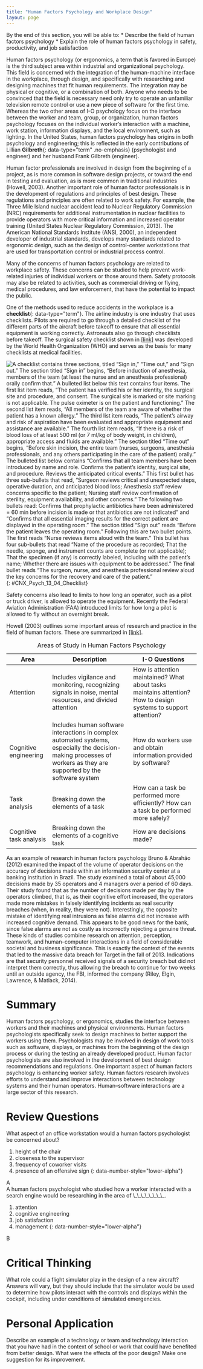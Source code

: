 ```yaml
---
title: "Human Factors Psychology and Workplace Design"
layout: page
---
```



<div data-type="abstract" markdown="1">
By the end of this section, you will be able to:
* Describe the field of human factors psychology
* Explain the role of human factors psychology in safety, productivity, and job satisfaction

</div>

Human factors psychology (or ergonomics, a term that is favored in Europe) is the third subject area within industrial and organizational psychology. This field is concerned with the integration of the human-machine interface in the workplace, through design, and specifically with researching and designing machines that fit human requirements. The integration may be physical or cognitive, or a combination of both. Anyone who needs to be convinced that the field is necessary need only try to operate an unfamiliar television remote control or use a new piece of software for the first time. Whereas the two other areas of I-O psychology focus on the interface between the worker and team, group, or organization, human factors psychology focuses on the individual worker’s interaction with a machine, work station, information displays, and the local environment, such as lighting. In the United States, human factors psychology has origins in both psychology and engineering; this is reflected in the early contributions of Lillian **Gilbreth**{: data-type="term" .no-emphasis} (psychologist and engineer) and her husband Frank Gilbreth (engineer).

Human factor professionals are involved in design from the beginning of a project, as is more common in software design projects, or toward the end in testing and evaluation, as is more common in traditional industries (Howell, 2003). Another important role of human factor professionals is in the development of regulations and principles of best design. These regulations and principles are often related to work safety. For example, the Three Mile Island nuclear accident lead to Nuclear Regulatory Commission (NRC) requirements for additional instrumentation in nuclear facilities to provide operators with more critical information and increased operator training (United States Nuclear Regulatory Commission, 2013). The American National Standards Institute (ANSI, 2000), an independent developer of industrial standards, develops many standards related to ergonomic design, such as the design of control-center workstations that are used for transportation control or industrial process control.

Many of the concerns of human factors psychology are related to workplace safety. These concerns can be studied to help prevent work-related injuries of individual workers or those around them. Safety protocols may also be related to activities, such as commercial driving or flying, medical procedures, and law enforcement, that have the potential to impact the public.

One of the methods used to reduce accidents in the workplace is a **checklist**{: data-type="term"}. The airline industry is one industry that uses checklists. Pilots are required to go through a detailed checklist of the different parts of the aircraft before takeoff to ensure that all essential equipment is working correctly. Astronauts also go through checklists before takeoff. The surgical safety checklist shown in [\[link\]](#CNX_Psych_13_04_Checklist) was developed by the World Health Organization (WHO) and serves as the basis for many checklists at medical facilities.

 ![A checklist contains three sections, titled &#x201C;Sign in,&#x201D; &#x201C;Time out,&#x201D; and &#x201C;Sign out.&#x201D; The section titled &#x201C;Sign in&#x201D; begins, &#x201C;Before induction of anesthesia, members of the team (at least the nurse and an anesthesia professional) orally confirm that.&#x201D; A bulleted list below this text contains four items. The first list item reads, &#x201C;The patient has verified his or her identity, the surgical site and procedure, and consent.&#x2028;The surgical site is marked or site marking is not applicable.&#x2028;The pulse oximeter is on the patient and functioning.&#x201D; The second list item reads, &#x201C;All members of the team are aware of whether the patient has a known allergy.&#x201D; The third list item reads, &#x201C;The patient&#x2019;s airway and risk of aspiration have been evaluated and appropriate equipment and assistance are available.&#x201D; The fourth list item reads, &#x201C;If there is a risk of blood loss of at least 500 ml (or 7 ml/kg of body weight, in children), appropriate access and fluids are available.&#x201D; The section titled &#x201C;Time out&#x201D; begins, &#x201C;Before skin incision, the entire team (nurses, surgeons, anesthesia professionals, and any others participating in the care of the patient) orally.&#x201D; The bulleted list below contains &#x201C;Confirms that all team members have been introduced by name and role. Confirms the patient&#x2019;s identity, surgical site, and procedure. Reviews the anticipated critical events.&#x201D; This first bullet has three sub-bullets that read, &#x201C;Surgeon reviews critical and unexpected steps, operative duration, and anticipated blood loss; Anesthesia staff review concerns specific to the patient; Nursing staff review confirmation of sterility, equipment availability, and other concerns.&#x201D; The following two bullets read: Confirms that prophylactic antibiotics have been administered = 60 min before incision is made or that antibiotics are not indicated&#x201D; and &#x201C;Confirms that all essential imaging results for the correct patient are displayed in the operating room.&#x201D; The section titled &#x201C;Sign out&#x201D; reads &#x201C;Before the patient leaves the operating room.&#x201D; Following this are two bullet points. The first reads &#x201C;Nurse reviews items aloud with the team.&#x201D; This bullet has four sub-bullets that read &#x201C;Name of the procedure as recorded; That the needle, sponge, and instrument counts are complete (or not applicable); That the specimen (if any) is correctly labeled, including with the patient&#x2019;s name; Whether there are issues with equipment to be addressed.&#x201D; The final bullet reads &#x201C;The surgeon, nurse, and anesthesia professional review aloud the key concerns for the recovery and care of the patient.&#x201D;](../resources/CNX_Psych_13_04_Checklist.jpg "Checklists, such as the WHO surgical checklist shown here, help reduce workplace accidents."){: #CNX_Psych_13_04_Checklist}

Safety concerns also lead to limits to how long an operator, such as a pilot or truck driver, is allowed to operate the equipment. Recently the Federal Aviation Administration (FAA) introduced limits for how long a pilot is allowed to fly without an overnight break.

Howell (2003) outlines some important areas of research and practice in the field of human factors. These are summarized in [\[link\]](#Table_13_04_01).

<table id="Table_13_04_01" summary="A table composed of three columns and four rows is shown. The first row includes the following three headings: &#x201C;Area,&#x201D; &#x201C;Description,&#x201D; and &#x201C;I-O Questions.&#x201D; Descending from the first heading, &#x201C;Area,&#x201D; are the following: &#x201C;Attention,&#x201D; &#x201C;Cognitive engineering,&#x201D; &#x201C;Task analysis,&#x201D; and &#x201C;Cognitive task analysis.&#x201D; Descending from the second heading, &#x201C;Description,&#x201D; are the following: &#x201C;Includes vigilance and monitoring, recognizing signals in noise, mental resources, and divided attention;&#x201D; &#x201C;Includes human software interactions in complex automated systems, especially the decision-making process of workers as they are supported by the software system;&#x201D; &#x201C;Breaking down the elements of a task;&#x201D; and &#x201C;Breaking down the elements of a cognitive task.&#x201D; Descending from the third heading, &#x201C;I-O Questions,&#x201D; are the following: &#x201C;How is attention maintained? What about tasks maintains attention? How to design systems to support attention?&#x201D; &#x201C;How do workers use and obtain information provided by software?&#x201D; &#x201C;How can a task be performed more efficiently?&#x201D; &#x201C;How can a task be performed more safely?&#x201D; and &#x201C;How are decisions made?&#x201D;"><caption><span data-type="title">Areas of Study in Human Factors Psychology</span></caption><thead>
<tr>
<th>Area</th>
<th>Description</th>
<th>I-O Questions</th>
</tr>
</thead><tbody>
<tr>
<td>Attention</td>
<td>Includes vigilance and monitoring, recognizing signals in noise, mental resources, and divided attention</td>
<td>How is attention maintained? What about tasks maintains attention? How to design systems to support attention?</td>
</tr>
<tr>
<td>Cognitive engineering</td>
<td>Includes human software interactions in complex automated systems, especially the decision-making processes of workers as they are supported by the software system</td>
<td>How do workers use and obtain information provided by software?</td>
</tr>
<tr>
<td>Task analysis</td>
<td>Breaking down the elements of a task</td>
<td>How can a task be performed more efficiently? How can a task be performed more safely?</td>
</tr>
<tr>
<td>Cognitive task analysis</td>
<td>Breaking down the elements of a cognitive task</td>
<td>How are decisions made?</td>
</tr>
</tbody></table>

As an example of research in human factors psychology Bruno &amp; Abrahão (2012) examined the impact of the volume of operator decisions on the accuracy of decisions made within an information security center at a banking institution in Brazil. The study examined a total of about 45,000 decisions made by 35 operators and 4 managers over a period of 60 days. Their study found that as the number of decisions made per day by the operators climbed, that is, as their cognitive effort increased, the operators made more mistakes in falsely identifying incidents as real security breaches (when, in reality, they were not). Interestingly, the opposite mistake of identifying real intrusions as false alarms did not increase with increased cognitive demand. This appears to be good news for the bank, since false alarms are not as costly as incorrectly rejecting a genuine threat. These kinds of studies combine research on attention, perception, teamwork, and human–computer interactions in a field of considerable societal and business significance. This is exactly the context of the events that led to the massive data breach for Target in the fall of 2013. Indications are that security personnel received signals of a security breach but did not interpret them correctly, thus allowing the breach to continue for two weeks until an outside agency, the FBI, informed the company (Riley, Elgin, Lawrence, &amp; Matlack, 2014).

# Summary

Human factors psychology, or ergonomics, studies the interface between workers and their machines and physical environments. Human factors psychologists specifically seek to design machines to better support the workers using them. Psychologists may be involved in design of work tools such as software, displays, or machines from the beginning of the design process or during the testing an already developed product. Human factor psychologists are also involved in the development of best design recommendations and regulations. One important aspect of human factors psychology is enhancing worker safety. Human factors research involves efforts to understand and improve interactions between technology systems and their human operators. Human–software interactions are a large sector of this research.

# Review Questions

<div data-type="exercise">
<div data-type="problem" markdown="1">
What aspect of an office workstation would a human factors psychologist be concerned about?

1.  height of the chair
2.  closeness to the supervisor
3.  frequency of coworker visits
4.  presence of an offensive sign
{: data-number-style="lower-alpha"}

</div>
<div data-type="solution" markdown="1">
A

</div>
</div>

<div data-type="exercise">
<div data-type="problem" markdown="1">
A human factors psychologist who studied how a worker interacted with a search engine would be researching in the area of \_\_\_\_\_\_\_\_.

1.  attention
2.  cognitive engineering
3.  job satisfaction
4.  management
{: data-number-style="lower-alpha"}

</div>
<div data-type="solution" markdown="1">
B

</div>
</div>

# Critical Thinking

<div data-type="exercise">
<div data-type="problem" markdown="1">
What role could a flight simulator play in the design of a new aircraft?

</div>
<div data-type="solution" markdown="1">
Answers will vary, but they should include that the simulator would be used to determine how pilots interact with the controls and displays within the cockpit, including under conditions of simulated emergencies.

</div>
</div>

# Personal Application

<div data-type="exercise">
<div data-type="problem" markdown="1">
Describe an example of a technology or team and technology interaction that you have had in the context of school or work that could have benefited from better design. What were the effects of the poor design? Make one suggestion for its improvement.

</div>
</div>

